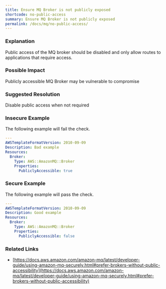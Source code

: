 ```yaml
---
title: Ensure MQ Broker is not publicly exposed
shortcode: no-public-access
summary: Ensure MQ Broker is not publicly exposed 
permalink: /docs/mq/no-public-access/
---
```


### Explanation

Public access of the MQ broker should be disabled and only allow routes to applications that require access.

### Possible Impact
Publicly accessible MQ Broker may be vulnerable to compromise

### Suggested Resolution
Disable public access when not required


### Insecure Example

The following example will fail the  check.

```yaml
---
AWSTemplateFormatVersion: 2010-09-09
Description: Bad example
Resources:
  Broker:
    Type: AWS::AmazonMQ::Broker
    Properties:
      PubliclyAccessible: true


```



### Secure Example

The following example will pass the  check.

```yaml
---
AWSTemplateFormatVersion: 2010-09-09
Description: Good example
Resources:
  Broker:
    Type: AWS::AmazonMQ::Broker
    Properties:
      PubliclyAccessible: false


```




### Related Links


- [https://docs.aws.amazon.com/amazon-mq/latest/developer-guide/using-amazon-mq-securely.html#prefer-brokers-without-public-accessibility](https://docs.aws.amazon.com/amazon-mq/latest/developer-guide/using-amazon-mq-securely.html#prefer-brokers-without-public-accessibility)


